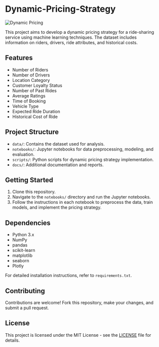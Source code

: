 # Dynamic-Pricing-Strategy

![Dynamic  Pricing](https://ml2grow.com/wp-content/uploads/2021/11/1.png)


This project aims to develop a dynamic pricing strategy for a ride-sharing service using machine learning techniques. The dataset includes information on riders, drivers, ride attributes, and historical costs. 

## Features

- Number of Riders
- Number of Drivers
- Location Category
- Customer Loyalty Status
- Number of Past Rides
- Average Ratings
- Time of Booking
- Vehicle Type
- Expected Ride Duration
- Historical Cost of Ride

## Project Structure

- `data/`: Contains the dataset used for analysis.
- `notebooks/`: Jupyter notebooks for data preprocessing, modeling, and evaluation.
- `scripts/`: Python scripts for dynamic pricing strategy implementation.
- `docs/`: Additional documentation and reports.

## Getting Started

1. Clone this repository.
2. Navigate to the `notebooks/` directory and run the Jupyter notebooks.
3. Follow the instructions in each notebook to preprocess the data, train models, and implement the pricing strategy.

## Dependencies

- Python 3.x
- NumPy
- pandas
- scikit-learn
- matplotlib
- seaborn
- Plotly

For detailed installation instructions, refer to `requirements.txt`.

## Contributing

Contributions are welcome! Fork this repository, make your changes, and submit a pull request.

## License

This project is licensed under the MIT License - see the [LICENSE](LICENSE) file for details.

